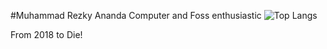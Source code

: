 #Muhammad Rezky Ananda
Computer and Foss enthusiastic
![Top Langs](https://github-readme-stats.vercel.app/api/top-langs/?username=mrezkya&layout=compact&langs_count=6)

From 2018 to Die!

